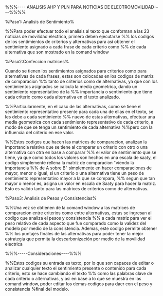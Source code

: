 %%%---- ANALISIS AHP Y PLN PARA NOTICIAS DE ELECTROMOVILIDAD----%%%%

%Paso1: Analisis de Sentimiento%

%%Para poder efectuar todo el analisis al texto que conforman a las 23 noticias de movilidad electrica, primero deben ejecutarse
%% los codigos de los sentimientos de criterios y alternativas para así obtener el sentimiento asignado a cada frase de cada criterio como 
%% de cada alternativa que son mostrado en la comand window

%Paso2:Confeccion matrices%

Cuando se tienen los sentimientos asignados para criterios como para alternativas de cada frases, estas son colocadas en los codigos de matriz de comparacion
%% tanto de criterios como de alternativas, ya que con los sentimientos asignados se calcula la media geometrica, dando un sentimiento representativo de la 
%% importancia o sentimiento que tiene cada criterio como cada alternativa en el texto analizado.

%%Particularmente, en el caso de las alternativas, como se tiene el sentimiento representativo presente para cada una de ellas en el texto, se les debe a cada sentimiento
%% nuevo de estas alternativas, efectuar una media geometrica con cada sentimiento representativo de cada criterio, a modo de que se tenga un sentimiento de cada alternativa
%%pero con la influencia del criterio en ese valor.

%%Estos codigos que hacen las matrices de comparacion, analizan la importancia relativa que se tiene al comparar un criterio con otro o una alternativa con otra en base a comparar 
%% el valor de sentimiento que se tiene, ya que como todos los valores son hechos en una escala de saaty, el codigo simplemente rellena la matriz de comparacion "viendo la importancia
%% de A sobre B" simplemente en hacer comparaciones de mayor, menor o igual, si un criterio o una alternativa tiene un peso de sentimiento representativo mayor a la que se compara, 
%% segun que tan mayor o menor es, asigna un valor en escala de Saaty para hacer la matriz. Esto es valido tanto para las matrices de criterios como de alternativas.


%Paso3: Analisis de Pesos y Consistencias%

%%Una vez se obtienen de la comand window a las matrices de comparacion entre criterios como entre alternativas, estas se ingresan al codigo que analiza el pesos y consistencia
%% a cada matriz para ver el peso relativo de cada aspecto que fue comparado como la validez del modelo por medio de la consistencia. Ademas, este codigo permite obtener
%% los puntajes finales de las alternativas para poder tener la mejor estrategia que permita la descarbonización por medio de la movilidad electrica

%%%-----Consideraciones----%%%

%%Estos codigos su entrada es texto, por lo que son capaces de editar o analizar cualquier texto el sentimiento presente o contenido para cada criterio, esto se hace cambiando el texto
%% como las palabras clave de cada criterio o alternativas, y asi en base a lo que se muestra en las comand window, poder editar los demas codigos para daer con el peso y consistencia 
%final del modelo.
